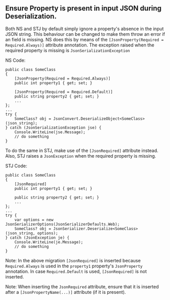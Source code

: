 ## Ensure Property is present in input JSON during Deserialization.
Both NS and STJ by default simply ignore a property's absence in the input JSON string. This behaviour can be changed to make them throw an error if an field is missing. NS does this by means of the `[JsonProperty(Required = Required.Always)]` attribute annotation. The exception raised when the required property is missing is `JsonSerializationException`

NS Code:

    public class SomeClass
    {
        [JsonProperty(Required = Required.Always)]
        public int property1 { get; set; }

        [JsonProperty(Required = Required.Default)]
        public string property2 { get; set; }
        ...
    };
    ...
    try {
        SomeClass? obj = JsonConvert.DeserializeObject<SomeClass>(json_string);
    } catch (JsonSerializationException jse) {
        Console.WriteLine(jse.Message);
        // do something
    }

To do the same in STJ, make use of the `[JsonRequired]` attribute instead. Also, STJ raises a `JsonException` when the required property is missing.

STJ Code:

    public class SomeClass
    {
        [JsonRequired]
        public int property1 { get; set; }

        public string property2 { get; set; }
        ...
    };
    ...
    try {
        var options = new JsonSerializerOptions(JsonSerializerDefaults.Web);
        SomeClass? obj = JsonSerializer.Deserialize<SomeClass>(json_string, options);
    } catch (JsonException je) {
        Console.WriteLine(je.Message);
        // do something
    }

Note: In the above migration `[JsonRequired]` is inserted because `Required.Always` is used in the `property1` property's `JsonProperty` annotation. In case `Required.Default` is used, `[JsonRequired]` is not inserted.

Note:
When inserting the `JsonRequired` attribute, ensure that it is inserted after a `[JsonPropertyName(...)]` attribute (if it is present).
